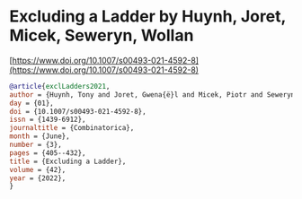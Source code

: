 # Excluding a Ladder by Huynh, Joret, Micek, Seweryn, Wollan

[https://www.doi.org/10.1007/s00493-021-4592-8](https://www.doi.org/10.1007/s00493-021-4592-8)

```bibtex
@article{exclLadders2021,
author = {Huynh, Tony and Joret, Gwena{ë}l and Micek, Piotr and Seweryn, Micha{ł} T. and Wollan, Paul},
day = {01},
doi = {10.1007/s00493-021-4592-8},
issn = {1439-6912},
journaltitle = {Combinatorica},
month = {June},
number = {3},
pages = {405--432},
title = {Excluding a Ladder},
volume = {42},
year = {2022},
}
```